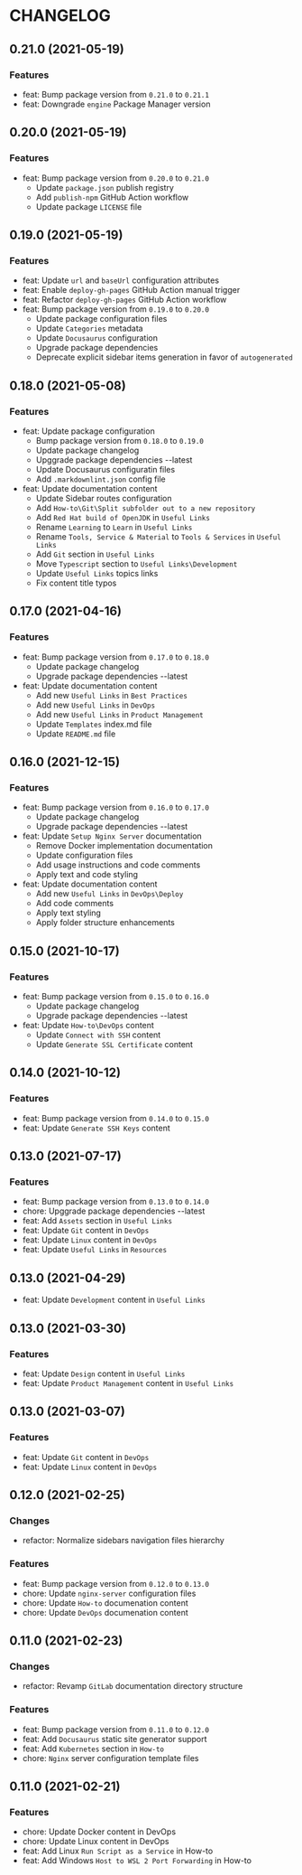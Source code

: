 # CHANGELOG

## 0.21.0 (2021-05-19)

### Features

- feat: Bump package version from `0.21.0` to `0.21.1`
- feat: Downgrade `engine` Package Manager version

## 0.20.0 (2021-05-19)

### Features

- feat: Bump package version from `0.20.0` to `0.21.0`
  - Update `package.json` publish registry
  - Add `publish-npm` GitHub Action workflow
  - Update package `LICENSE` file

## 0.19.0 (2021-05-19)

### Features

- feat: Update `url` and `baseUrl` configuration attributes
- feat: Enable `deploy-gh-pages` GitHub Action manual trigger
- feat: Refactor `deploy-gh-pages` GitHub Action workflow
- feat: Bump package version from `0.19.0` to `0.20.0`
  - Update package configuration files
  - Update `Categories` metadata
  - Update `Docusaurus` configuration
  - Upgrade package dependencies
  - Deprecate explicit sidebar items generation in favor of `autogenerated`

## 0.18.0 (2021-05-08)

### Features

- feat: Update package configuration
  - Bump package version from `0.18.0` to `0.19.0`
  - Update package changelog
  - Upggrade package dependencies --latest
  - Update Docusaurus configuratin files
  - Add `.markdownlint.json` config file
- feat: Update documentation content
  - Update Sidebar routes configuration
  - Add `How-to\Git\Split subfolder out to a new repository`
  - Add `Red Hat build of OpenJDK` in `Useful Links`
  - Rename `Learning` to `Learn` in `Useful Links`
  - Rename `Tools, Service & Material` to `Tools & Services` in `Useful Links`
  - Add `Git` section in `Useful Links`
  - Move `Typescript` section to `Useful Links\Development`
  - Update `Useful Links` topics links
  - Fix content title typos

## 0.17.0 (2021-04-16)

### Features

- feat: Bump package version from `0.17.0` to `0.18.0`
  - Update package changelog
  - Upgrade package dependencies --latest
- feat: Update documentation content
  - Add new `Useful Links` in `Best Practices`
  - Add new `Useful Links` in `DevOps`
  - Add new `Useful Links` in `Product Management`
  - Update `Templates` index.md file
  - Update `README.md` file

## 0.16.0 (2021-12-15)

### Features

- feat: Bump package version from `0.16.0` to `0.17.0`
  - Update package changelog
  - Upgrade package dependencies --latest
- feat: Update `Setup Nginx Server` documentation
  - Remove Docker implementation documentation
  - Update configuration files
  - Add usage instructions and code comments
  - Apply text and code styling
- feat: Update documentation content
  - Add new `Useful Links` in `DevOps\Deploy`
  - Add code comments
  - Apply text styling
  - Apply folder structure enhancements

## 0.15.0 (2021-10-17)

### Features

- feat: Bump package version from `0.15.0` to `0.16.0`
  - Update package changelog
  - Upgrade package dependencies --latest
- feat: Update `How-to\DevOps` content
  - Update `Connect with SSH` content
  - Update `Generate SSL Certificate` content

## 0.14.0 (2021-10-12)

### Features

- feat: Bump package version from `0.14.0` to `0.15.0`
- feat: Update `Generate SSH Keys` content

## 0.13.0 (2021-07-17)

### Features

- feat: Bump package version from `0.13.0` to `0.14.0`
- chore: Upggrade package dependencies --latest
- feat: Add `Assets` section in `Useful Links`
- feat: Update `Git` content in `DevOps`
- feat: Update `Linux` content in `DevOps`
- feat: Update `Useful Links` in `Resources`

## 0.13.0 (2021-04-29)

- feat: Update `Development` content in `Useful Links`

## 0.13.0 (2021-03-30)

### Features

- feat: Update `Design` content in `Useful Links`
- feat: Update `Product Management` content in `Useful Links`

## 0.13.0 (2021-03-07)

### Features

- feat: Update `Git` content in `DevOps`
- feat: Update `Linux` content in `DevOps`

## 0.12.0 (2021-02-25)

### Changes

- refactor: Normalize sidebars navigation files hierarchy

### Features

- feat: Bump package version from `0.12.0` to `0.13.0`
- chore: Update `nginx-server` configuration files
- chore: Update `How-to` documenation content
- chore: Update `DevOps` documenation content

## 0.11.0 (2021-02-23)

### Changes

- refactor: Revamp `GitLab` documentation directory structure

### Features

- feat: Bump package version from `0.11.0` to `0.12.0`
- feat: Add `Docusaurus` static site generator support
- feat: Add `Kubernetes` section in `How-to`
- chore: `Nginx` server configuration template files

## 0.11.0 (2021-02-21)

### Features

- chore: Update Docker content in DevOps
- chore: Update Linux content in DevOps
- feat: Add Linux `Run Script as a Service` in How-to
- feat: Add Windows `Host to WSL 2 Port Forwarding` in How-to
